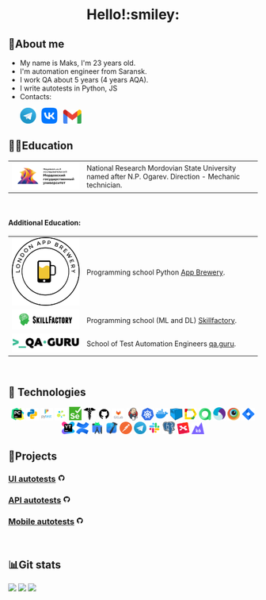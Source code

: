 <div align="center">
   <h1>
      Hello!:smiley:
   </h1>
</div>


<!--About me-->

## :information_desk_person:About me
- My name is Maks, I'm 23 years old.
- I'm automation engineer from Saransk.
- I work QA about 5 years (4 years AQA).
- I write autotests in Python, JS
- Contacts:

<p>
  &#8287;&#8287;&#8287;&#8287;&#8287;
  <a href="https://t.me/maksim_kudaev"><img width="32px" alt="Telegram" title="Telegram" src="images/social_networks/tg.png"/></a>
  &#8287;
  <a href="https://vk.com/mkudaev"><img width="32px" alt="VK" title="Vk" src="images/social_networks/vk.png"/></a>
  &#8287;
  <a href="https://mail.google.com/mail/u/0/?ogbl#inbox?compose=DmwnWrRlRjJHDstQKfqbBPWsvShdDGglmJpTgrQTFhgFrjKxlzLzcBxlDMljTmFtKvHVPrvVsfKQ"><img width="37px" alt="Write me Email" title="Gmail" src="images/social_networks/gmail.png"/></a>
</p>


<!--Education-->

## :man_student:Education
<table width="100%" border='0'>
   <tr> 
    <td width="30%" valign="bottom"><img src="images/social_networks/univer_logo.jpg"></td><td valign="middle">National Research Mordovian State University named after N.P. Ogarev. Direction - Mechanic technician.</td></tr>
  </table>
  </br>
  
  #### Additional Education:
<table width="100%" border='0'>
   <tr><td width="20%" valign="bottom"><img src="images/social_networks/app_brewery.png"></td><td valign="middle">Programming school Python <a target="_blank" href="https://appbrewery.com/">App Brewery</a>.</td></tr>
   
   <tr><td width="30%" valign="bottom"><img src="images/social_networks/skillfactory.png"></td><td valign="middle">Programming school (ML and DL) <a target="_blank" href="https://skillfactory.ru/data-scientist-pro">Skillfactory</a>.</td></tr>
   </tr>

   <tr><td width="30%" valign="bottom"><img src="images/social_networks/qa_guru.png"></td><td valign="middle">School of Test Automation Engineers <a target="_blank" href="https://qa.guru">qa.guru</a>.</td></tr>
   </tr>
  </table>
  
  
  
<!--Stack and tools-->

&#8287;&#8287;&#8287;&#8287;&#8287;
## :briefcase: Technologies
<p  align="center">
  <code><img width="5%" title="Pycharm" src="images/logo_stacks/pycharm.png"></code>
  <code><img width="5%" title="Python" src="images/logo_stacks/python.png"></code>
  <code><img width="5%" title="Pytest" src="images/logo_stacks/pytest.png"></code>
  <code><img width="5%" title="Selene" src="images/logo_stacks/selene.png"></code>
  <code><img width="5%" title="Selenium" src="images/logo_stacks/selenium.png"></code>
  <code><img width="5%" title="Requests" src="images/logo_stacks/requests.png"></code>
  <code><img width="5%" title="GitHub" src="images/logo_stacks/github.png"></code>
  <code><img width="5%" title="GitLab" src="images/logo_stacks/git_lab.png"></code>
  <code><img width="5%" title="Jenkins" src="images/logo_stacks/jenkins.png"></code>
  <code><img width="5%" title="Kubernetes" src="images/logo_stacks/kuber.png"></code>
  <code><img width="5%" title="Docker" src="images/logo_stacks/docker.png"></code>
  <code><img width="5%" title="Selenoid" src="images/logo_stacks/selenoid.png"></code>
  <code><img width="5%" title="Allure Report" src="images/logo_stacks/allure_report.png"></code>
  <code><img width="5%" title="Allure TestOps" src="images/logo_stacks/allure_testops.png"></code>
  <code><img width="5%" title="Appium" src="images/logo_stacks/appium.png"></code>
  <code><img width="5%" title="Browserstack" src="images/logo_stacks/browserstack.png"></code>
  <code><img width="5%" title="Jira" src="images/logo_stacks/jira.png"></code>
  <code><img width="5%" title="YouTrack" src="images/logo_stacks/yt.png"></code>
  <code><img width="5%" title="Confluence" src="images/logo_stacks/confluence.png"></code>
  <code><img width="5%" title="Android Studio" src="images/logo_stacks/android_studio.png"></code>
  <code><img width="5%" title="Xcode" src="images/logo_stacks/xcode.png"></code>
  <code><img width="5%" title="Postman" src="images/logo_stacks/postman.png"></code>
  <code><img width="5%" title="Telegram" src="images/logo_stacks/tg.png"></code>
  <code><img width="5%" title="Slack" src="images/logo_stacks/slack.png"></code>
  <code><img width="5%" title="PgAdmin" src="images/logo_stacks/pgadmin.png"></code>
  <code><img width="5%" title="Xmind" src="images/logo_stacks/xmind.png"></code>
  <code><img width="5%" title="K6" src="images/logo_stacks/K6-logo.svg.png"></code>
</p>
  
  
<!--Projects-->

## :floppy_disk:Projects
### [UI autotests](https://github.com/mkdv00/ui_demoqa) <img width="3%" title="GitHub" src="images/logo_stacks/github.png">

### [API autotests](https://github.com/mkdv00/reqres_in) <img width="3%" title="GitHub" src="images/logo_stacks/github.png">

### [Mobile autotests](https://github.com/mkdv00/wikipedia-mobile) <img width="3%" title="GitHub" src="images/logo_stacks/github.png">


<!--Git Stats-->

&#8287;&#8287;&#8287;&#8287;&#8287;
## :bar_chart:Git stats
![](http://github-profile-summary-cards.vercel.app/api/cards/stats?username=mkdv00&theme=tokyonight)
![](http://github-profile-summary-cards.vercel.app/api/cards/repos-per-language?username=mkdv00&theme=tokyonight) 
![](https://github-profile-summary-cards.vercel.app/api/cards/profile-details?username=mkdv00&theme=tokyonight)
